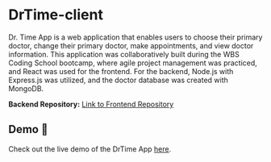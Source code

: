 # DrTime-client
Dr. Time App is a web application that enables users to choose their primary doctor, change their primary doctor, make appointments, and view doctor information. This application was collaboratively built during the WBS Coding School bootcamp, where agile project management was practiced, and React was used for the frontend. For the backend, Node.js with Express.js was utilized, and the doctor database was created with MongoDB.

**Backend Repository:**
[Link to Frontend Repository](https://github.com/epinark/DrTime-client)

## Demo 🚀
Check out the live demo of the DrTime App [here](https://drtime.netlify.app/).
